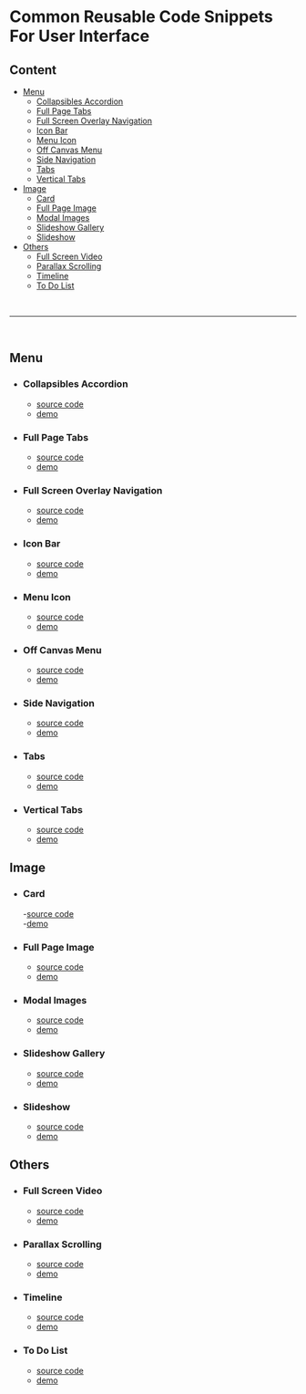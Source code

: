 # Common Reusable Code Snippets For User Interface

## Content

- [Menu](#menu)
  - [Collapsibles Accordion](#collapsibles-accordion)
  - [Full Page Tabs](#full-page-tabs)
  - [Full Screen Overlay Navigation](#full-screen-overlay-navigation)
  - [Icon Bar](#icon-bar)
  - [Menu Icon](#menu-icon)
  - [Off Canvas Menu](#off-canvas-menu)
  - [Side Navigation](#side-navigation)
  - [Tabs](#tabs)
  - [Vertical Tabs](#vertical-tabs)
- [Image](#image)
  - [Card](#card)
  - [Full Page Image](#full-page-image)
  - [Modal Images](#modal-images)
  - [Slideshow Gallery](#slideshow-gallery)
  - [Slideshow](#slideshow)
- [Others](#others)
  - [Full Screen Video](#full-screen-video)
  - [Parallax Scrolling](#parallax-scrolling)
  - [Timeline](#timeline)
  - [To Do List](#to-do-list)

</br>

----

</br>

## Menu

- ### Collapsibles Accordion
  - [source code](menu/collapsibles-accordion/)</br>
  - [demo](https://violetripple.github.io/common-code-snippets/menu/collapsibles-accordion/)
- ### Full Page Tabs
  - [source code](menu/full-page-tabs/)</br>
  - [demo](https://violetripple.github.io/common-code-snippets/menu/full-page-tabs/)
- ### Full Screen Overlay Navigation
  - [source code](menu/full-screen-overlay-navigation/)</br>
  - [demo](https://violetripple.github.io/common-code-snippets/menu/full-screen-overlay-navigation/)
- ### Icon Bar
  - [source code](menu/icon-bar/)</br>
  - [demo](https://violetripple.github.io/common-code-snippets/menu/icon-bar/)
- ### Menu Icon 
  - [source code](menu/menu-icon/)</br>
  - [demo](https://violetripple.github.io/common-code-snippets/menu/menu-icon/)
- ### Off Canvas Menu
  - [source code](menu/off-canvas-menu/)</br>
  - [demo](https://violetripple.github.io/common-code-snippets/menu/off-canvas-menu/)
- ### Side Navigation
  - [source code](menu/side-navigation/)</br>
  - [demo](https://violetripple.github.io/common-code-snippets/menu/side-navigation/)
- ### Tabs
  - [source code](menu/tabs/)</br>
  - [demo](https://violetripple.github.io/common-code-snippets/menu/tabs/)
- ### Vertical Tabs
  - [source code](menu/vertical-tabs/)</br>
  - [demo](https://violetripple.github.io/common-code-snippets/menu/vertical-tabs/)

## Image

- ### Card
  -[source code](image/card/)</br>
  -[demo](https://violetripple.github.io/common-code-snippets/image/card/)
- ### Full Page Image
  - [source code](image/full-page-image/)</br>
  - [demo](https://violetripple.github.io/common-code-snippets/image/full-page-image/)
- ### Modal Images
  - [source code](image/modal-images/)</br>
  - [demo](https://violetripple.github.io/common-code-snippets/image/modal-images/)
- ### Slideshow Gallery
  - [source code](image/slideshow-gallery/)</br>
  - [demo](https://violetripple.github.io/common-code-snippets/image/slideshow-gallery/)
- ### Slideshow
  - [source code](image/slideshow/)</br>
  - [demo](https://violetripple.github.io/common-code-snippets/image/slideshow/)

## Others

- ### Full Screen Video
  - [source code](others/full-screen-video/)</br>
  - [demo](https://violetripple.github.io/common-code-snippets/others/full-screen-video/)
- ### Parallax Scrolling
  - [source code](others/parallax-scrolling/)</br>
  - [demo](https://violetripple.github.io/common-code-snippets/others/parallax-scrolling/)
- ### Timeline
  - [source code](others/timeline/)</br>
  - [demo](https://violetripple.github.io/common-code-snippets/others/timeline/)
- ### To Do List
  - [source code](others/to-do-list/)</br>
  - [demo](https://violetripple.github.io/common-code-snippets/others/to-do-list/)